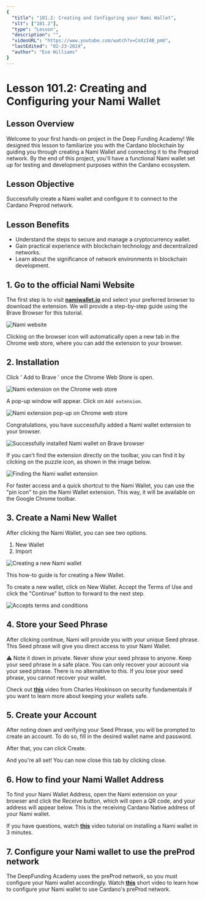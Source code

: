 ```yaml
---
{
  "title": "101.2: Creating and Configuring your Nami Wallet",
  "slt": ["101.2"],
  "type": "Lesson",
  "description": "",
  "videoURL": "https://www.youtube.com/watch?v=CnXzI4B_pmU",
  "lastEdited": "02-23-2024",
  "author": "Ese Williams"
}
---
```


# Lesson 101.2: Creating and Configuring your Nami Wallet

## Lesson Overview

Welcome to your first hands-on project in the Deep Funding Academy! We designed this lesson to familiarize you with the Cardano blockchain by guiding you through creating a Nami Wallet and connecting it to the Preprod network. By the end of this project, you'll have a functional Nami wallet set up for testing and development purposes within the Cardano ecosystem.

## Lesson Objective

Successfully create a Nami wallet and configure it to connect to the Cardano Preprod network.

## Lesson Benefits

- Understand the steps to secure and manage a cryptocurrency wallet.
- Gain practical experience with blockchain technology and decentralized networks.
- Learn about the significance of network environments in blockchain development.

## 1. Go to the official Nami Website

The first step is to visit **[namiwallet.io](https://www.namiwallet.io/)** and select your preferred browser to download the extension. We will provide a step-by-step guide using the Brave Browser for this tutorial.

![Nami website](/namisite-screenshot.png)

Clicking on the browser icon will automatically open a new tab in the Chrome web store, where you can add the extension to your browser.

## 2. Installation

Click ' Add to Brave ' once the Chrome Web Store is open.

![Nami extension on the Chrome web store](/chromestore-nami.png)

A pop-up window will appear. Click on `Add extension`.

![Nami extension pop-up on Chrome web store](/chromestore-nami-addextension.png)

Congratulations, you have successfully added a Nami wallet extension to your browser.

![Successfully installed Nami wallet on Brave browser](/nami-success.png)

If you can't find the extension directly on the toolbar, you can find it by clicking on the puzzle icon, as shown in the image below.

![Finding the Nami wallet extension](/nami-under-puzzle-icon.png)

For faster access and a quick shortcut to the Nami Wallet, you can use the "pin icon" to pin the Nami Wallet extension. This way, it will be available on the Google Chrome toolbar.

## 3. Create a Nami New Wallet

After clicking the Nami Wallet, you can see two options.

1. New Wallet
2. Import

![Creating a new Nami wallet](/new-nami-wallet.png)

This how-to guide is for creating a New Wallet.

To create a new wallet, click on New Wallet. Accept the Terms of Use and click the "Continue" button to forward to the next step.

![Accepts terms and conditions](/nami-terms-n-conditions.png)

## 4. Store your Seed Phrase

After clicking continue, Nami will provide you with your unique Seed phrase. This Seed phrase will give you direct access to your Nami Wallet.

⚠️ Note it down in private. Never show your seed phrase to anyone. Keep your seed phrase in a safe place. You can only recover your account via your seed phrase. There is no alternative to this. If you lose your seed phrase, you cannot recover your wallet.

Check out **[this](https://youtu.be/heilPdATpMk)** video from Charles Hoskinson on security fundamentals if you want to learn more about keeping your wallets safe.

## 5. Create your Account

After noting down and verifying your Seed Phrase, you will be prompted to create an account. To do so, fill in the desired wallet name and password.

After that, you can click Create.

And you're all set! You can now close this tab by clicking close.

## 6. How to find your Nami Wallet Address

To find your Nami Wallet Address, open the Nami extension on your browser and click the Receive button, which will open a QR code, and your address will appear below. This is the receiving Cardano Native address of your Nami wallet.

If you have questions, watch **[this](https://youtu.be/WM7j-Kmy7LA)** video tutorial on installing a Nami wallet in 3 minutes.

## 7. Configure your Nami wallet to use the preProd network

The DeepFunding Academy uses the preProd network, so you must configure your Nami wallet accordingly. Watch **[this](https://youtu.be/pjdXKsRXtzw)** short video to learn how to configure your Nami wallet to use Cardano's preProd network.
